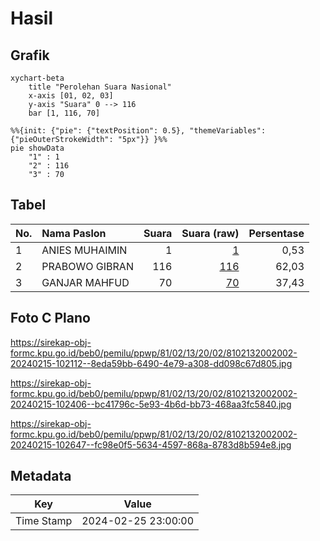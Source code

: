# Hasil

## Grafik

```mermaid
xychart-beta
    title "Perolehan Suara Nasional"
    x-axis [01, 02, 03]
    y-axis "Suara" 0 --> 116
    bar [1, 116, 70]
```

```mermaid
%%{init: {"pie": {"textPosition": 0.5}, "themeVariables": {"pieOuterStrokeWidth": "5px"}} }%%
pie showData
    "1" : 1
    "2" : 116
    "3" : 70
```

## Tabel

| No. | Nama Paslon    | Suara | Suara (raw) | Persentase |
|:--- |:-------------- | -----:| -----------:| ----------:|
| 1   | ANIES MUHAIMIN | 1     | [1][p-1]    | 0,53       |
| 2   | PRABOWO GIBRAN | 116   | [116][p-2]  | 62,03      |
| 3   | GANJAR MAHFUD  | 70    | [70][p-3]   | 37,43      |


[p-1]: https://github.com/gigit-pemilu/pemilu-2024/blob/main/pilpres/hitung-suara/sub/81-maluku/sub/02-maluku-tenggara/sub/13-kei-kecil-timur/sub/2002-rewav/sub/002-tps/sub/paslon-1.txt
[p-2]: https://github.com/gigit-pemilu/pemilu-2024/blob/main/pilpres/hitung-suara/sub/81-maluku/sub/02-maluku-tenggara/sub/13-kei-kecil-timur/sub/2002-rewav/sub/002-tps/sub/paslon-2.txt
[p-3]: https://github.com/gigit-pemilu/pemilu-2024/blob/main/pilpres/hitung-suara/sub/81-maluku/sub/02-maluku-tenggara/sub/13-kei-kecil-timur/sub/2002-rewav/sub/002-tps/sub/paslon-3.txt

## Foto C Plano

https://sirekap-obj-formc.kpu.go.id/beb0/pemilu/ppwp/81/02/13/20/02/8102132002002-20240215-102112--8eda59bb-6490-4e79-a308-dd098c67d805.jpg

https://sirekap-obj-formc.kpu.go.id/beb0/pemilu/ppwp/81/02/13/20/02/8102132002002-20240215-102406--bc41796c-5e93-4b6d-bb73-468aa3fc5840.jpg

https://sirekap-obj-formc.kpu.go.id/beb0/pemilu/ppwp/81/02/13/20/02/8102132002002-20240215-102647--fc98e0f5-5634-4597-868a-8783d8b594e8.jpg


## Metadata

| Key        | Value               |
| ---------- | ------------------- |
| Time Stamp | 2024-02-25 23:00:00 |



